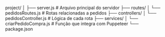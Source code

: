project/
│
├── server.js               # Arquivo principal do servidor
├── routes/
│   └── pedidosRoutes.js    # Rotas relacionadas a pedidos
├── controllers/
│   └── pedidosController.js # Lógica de cada rota
├── services/
│   └── criarPedidoCompra.js # Função que integra com Puppeteer
└── package.json
